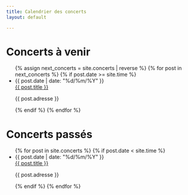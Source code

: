 ```yaml
---
title: Calendrier des concerts
layout: default

---
```

<h1>Concerts à venir</h1>
<ul class="posts noList">
  {% assign next_concerts = site.concerts | reverse  %}
  {% for post in next_concerts %}
    {% if post.date >= site.time %}
    <li>
    	<span class="date">{{ post.date | date: "%d/%m/%Y" }}</span><br>
    	<a href="{{ post.url }}">{{ post.title }}</a>
    	<p class="description">{{ post.adresse }}</p>
    </li>
    {% endif %}
  {% endfor %}
</ul>

<h1>Concerts passés</h1>
<ul class="posts noList">
  {% for post in site.concerts %}
    {% if post.date < site.time %}
    <li>
    	<span class="date">{{ post.date | date: "%d/%m/%Y" }}</span><br>
    	<a href="{{ post.url }}">{{ post.title }}</a>
    	<p class="description">{{ post.adresse }}</p>
    </li>
    {% endif %}
  {% endfor %}
</ul>